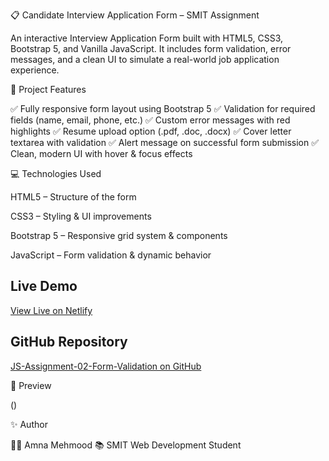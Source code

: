 📋 Candidate Interview Application Form – SMIT Assignment

An interactive Interview Application Form built with HTML5, CSS3, Bootstrap 5, and Vanilla JavaScript.
It includes form validation, error messages, and a clean UI to simulate a real-world job application experience.

🧠 Project Features

✅ Fully responsive form layout using Bootstrap 5
✅ Validation for required fields (name, email, phone, etc.)
✅ Custom error messages with red highlights
✅ Resume upload option (.pdf, .doc, .docx)
✅ Cover letter textarea with validation
✅ Alert message on successful form submission
✅ Clean, modern UI with hover & focus effects

💻 Technologies Used

HTML5 – Structure of the form

CSS3 – Styling & UI improvements

Bootstrap 5 – Responsive grid system & components

JavaScript – Form validation & dynamic behavior

##  Live Demo
[View Live on Netlify](https://form-validation-js-2.netlify.app/)

##  GitHub Repository
[JS-Assignment-02-Form-Validation on GitHub](https://github.com/Amna7877/JS-Assignment-02-Form-Validation)

📸 Preview

()

✨ Author

👩‍💻 Amna Mehmood
📚 SMIT Web Development Student
